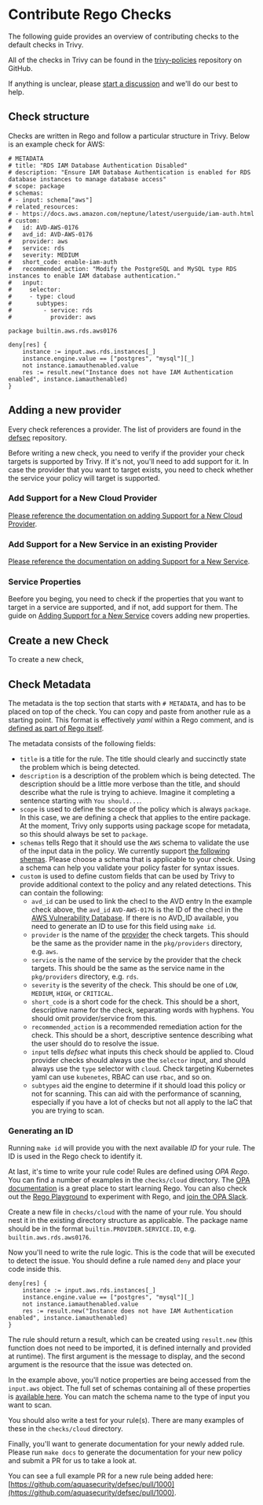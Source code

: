 # Contribute Rego Checks

The following guide provides an overview of contributing checks to the default checks in Trivy. 

All of the checks in Trivy can be found in the [trivy-policies](https://github.com/aquasecurity/trivy-policies/tree/main) repository on GitHub.

If anything is unclear, please [start a discussion](https://github.com/aquasecurity/trivy/discussions/new) and we'll do our best to help.

## Check structure

Checks are written in Rego and follow a particular structure in Trivy. Below is an example check for AWS:

```rego
# METADATA
# title: "RDS IAM Database Authentication Disabled"
# description: "Ensure IAM Database Authentication is enabled for RDS database instances to manage database access"
# scope: package
# schemas:
# - input: schema["aws"]
# related_resources:
# - https://docs.aws.amazon.com/neptune/latest/userguide/iam-auth.html
# custom:
#   id: AVD-AWS-0176
#   avd_id: AVD-AWS-0176
#   provider: aws
#   service: rds
#   severity: MEDIUM
#   short_code: enable-iam-auth
#   recommended_action: "Modify the PostgreSQL and MySQL type RDS instances to enable IAM database authentication."
#   input:
#     selector:
#     - type: cloud
#       subtypes:
#         - service: rds
#           provider: aws

package builtin.aws.rds.aws0176

deny[res] {
	instance := input.aws.rds.instances[_]
	instance.engine.value == ["postgres", "mysql"][_]
	not instance.iamauthenabled.value
	res := result.new("Instance does not have IAM Authentication enabled", instance.iamauthenabled)
}
```

## Adding a new provider

Every check references a provider. The list of providers are found in the [defsec](https://github.com/aquasecurity/defsec) repository. 

Before writing a new check, you need to verify if the provider your check targets is supported by Trivy. If it's not, you'll need to add support for it. In case the provider that you want to target exists, you need to check whether the service your policy will target is supported.

### Add Support for a New Cloud Provider

[Please reference the documentation on adding Support for a New Cloud Provider](./provider-support.md).

### Add Support for a New Service in an existing Provider

[Please reference the documentation on adding Support for a New Service](./service-support.md).

### Service Properties

Beefore you beging, you need to check if the properties that you want to target in a service are supported, and if not, add support for them. The guide on [Adding Support for a New Service](https://github.com/aquasecurity/defsec/blob/master/CONTRIBUTING.md#adding-support-for-a-new-service) covers adding new properties.

## Create a new Check

To create a new check, 

## Check Metadata

The metadata is the top section that starts with `# METADATA`, and has to be placed on top of the check. You can copy and paste from another rule as a starting point. This format is effectively _yaml_ within a Rego comment, and is [defined as part of Rego itself](https://www.openpolicyagent.org/docs/latest/policy-language/#metadata).

The metadata consists of the following fields:

- `title` is a title for the rule. The title should clearly and succinctly state the problem which is being detected.
- `description` is a description of the problem which is being detected. The description should be a little more verbose than the title, and should describe what the rule is trying to achieve. Imagine it completing a sentence starting with `You should...`.
- `scope` is used to define the scope of the policy which is always `package`. In this case, we are defining a check that applies to the entire package. At the moment, Trivy only supports using package scope for metadata, so this should always be set to `package`.
- `schemas` tells Rego that it should use the `AWS` schema to validate the use of the input data in the policy. We currently support [the following shemas](https://github.com/aquasecurity/defsec/tree/9b3cc255faff5dc57de5ff77ed0ce0009c80a4bb/pkg/rego/schemas). Please choose a schema that is applicable to your check. Using a schema can help you validate your policy faster for syntax issues.
- `custom` is used to define custom fields that can be used by Trivy to provide additional context to the policy and any related detections. This can contain the following:
    - `avd_id` can be used to link the checl to the AVD entry In the example check above, the `avd_id` `AVD-AWS-0176` is the ID of the checl in the [AWS Vulnerability Database](https://avd.aquasec.com/). If there is no AVD_ID available, you need to generate an ID to use for this field using `make id`.
    - `provider` is the name of the [provider](https://github.com/aquasecurity/defsec/tree/master/pkg/providers) the check targets. This should be the same as the provider name in the `pkg/providers` directory, e.g. `aws`.
    - `service` is the name of the service by the provider that the check targets. This should be the same as the service name in the `pkg/providers` directory, e.g. `rds`.
    - `severity` is the severity of the check. This should be one of `LOW`, `MEDIUM`, `HIGH`, or `CRITICAL`.
    - `short_code` is a short code for the check. This should be a short, descriptive name for the check, separating words with hyphens. You should omit provider/service from this.
    - `recommended_action` is a recommended remediation action for the check. This should be a short, descriptive sentence describing what the user should do to resolve the issue.
    - `input` tells _defsec_ what inputs this check should be applied to. Cloud provider checks should always use the `selector` input, and should always use the `type` selector with `cloud`. Check targeting Kubernetes yaml can use `kubenetes`, RBAC can use `rbac`, and so on.
    - `subtypes` aid the engine to determine if it should load this policy or not for scanning. This can aid with the performance of scanning, especially if you have a lot of checks but not all apply to the IaC that you are trying to scan.

### Generating an ID

Running `make id` will provide you with the next available _ID_ for your rule. The ID is used in the Rego check to identify it.






At last, it's time to write your rule code! Rules are defined using _OPA Rego_. You can find a number of examples in the `checks/cloud` directory. The [OPA documentation](https://www.openpolicyagent.org/docs/latest/policy-language/) is a great place to start learning Rego. You can also check out the [Rego Playground](https://play.openpolicyagent.org/) to experiment with Rego, and [join the OPA Slack](https://slack.openpolicyagent.org/).

Create a new file in `checks/cloud` with the name of your rule. You should nest it in the existing directory structure as applicable. The package name should be in the format `builtin.PROVIDER.SERVICE.ID`, e.g. `builtin.aws.rds.aws0176`.





  
Now you'll need to write the rule logic. This is the code that will be executed to detect the issue. You should define a rule named `deny` and place your code inside this.

```rego
deny[res] {
	instance := input.aws.rds.instances[_]
	instance.engine.value == ["postgres", "mysql"][_]
	not instance.iamauthenabled.value
	res := result.new("Instance does not have IAM Authentication enabled", instance.iamauthenabled)
}
```

The rule should return a result, which can be created using `result.new` (this function does not need to be imported, it is defined internally and provided at runtime). The first argument is the message to display, and the second argument is the resource that the issue was detected on.

In the example above, you'll notice properties are being accessed from the `input.aws` object. The full set of schemas containing all of these properties is [available here](https://github.com/aquasecurity/defsec/tree/master/pkg/rego/schemas). You can match the schema name to the type of input you want to scan.

You should also write a test for your rule(s). There are many examples of these in the `checks/cloud` directory.

Finally, you'll want to generate documentation for your newly added rule. Please run `make docs` to generate the documentation for your new policy and submit a PR for us to take a look at.

You can see a full example PR for a new rule being added here: [https://github.com/aquasecurity/defsec/pull/1000](https://github.com/aquasecurity/defsec/pull/1000).
